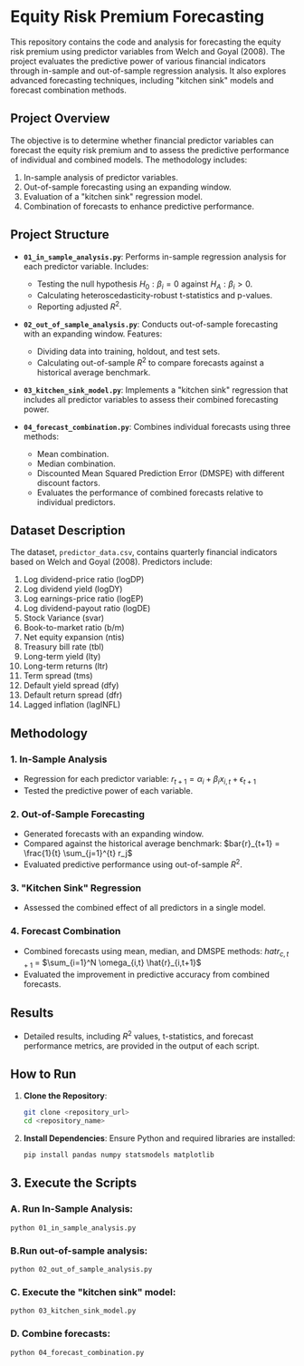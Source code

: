 # Equity Risk Premium Forecasting

This repository contains the code and analysis for forecasting the equity risk premium using predictor variables from Welch and Goyal (2008). The project evaluates the predictive power of various financial indicators through in-sample and out-of-sample regression analysis. It also explores advanced forecasting techniques, including "kitchen sink" models and forecast combination methods.

## Project Overview

The objective is to determine whether financial predictor variables can forecast the equity risk premium and to assess the predictive performance of individual and combined models. The methodology includes:
1. In-sample analysis of predictor variables.
2. Out-of-sample forecasting using an expanding window.
3. Evaluation of a "kitchen sink" regression model.
4. Combination of forecasts to enhance predictive performance.

## Project Structure

- **`01_in_sample_analysis.py`**: Performs in-sample regression analysis for each predictor variable. Includes:
  - Testing the null hypothesis $H_0: \beta_i = 0$ against $H_A: \beta_i > 0$.
  - Calculating heteroscedasticity-robust t-statistics and p-values.
  - Reporting adjusted $R^2$.

- **`02_out_of_sample_analysis.py`**: Conducts out-of-sample forecasting with an expanding window. Features:
  - Dividing data into training, holdout, and test sets.
  - Calculating out-of-sample $R^2$ to compare forecasts against a historical average benchmark.

- **`03_kitchen_sink_model.py`**: Implements a "kitchen sink" regression that includes all predictor variables to assess their combined forecasting power.

- **`04_forecast_combination.py`**: Combines individual forecasts using three methods:
  - Mean combination.
  - Median combination.
  - Discounted Mean Squared Prediction Error (DMSPE) with different discount factors.
  - Evaluates the performance of combined forecasts relative to individual predictors.

## Dataset Description

The dataset, `predictor_data.csv`, contains quarterly financial indicators based on Welch and Goyal (2008). Predictors include:
1. Log dividend-price ratio (logDP)
2. Log dividend yield (logDY)
3. Log earnings-price ratio (logEP)
4. Log dividend-payout ratio (logDE)
5. Stock Variance (svar)
6. Book-to-market ratio (b/m)
7. Net equity expansion (ntis)
8. Treasury bill rate (tbl)
9. Long-term yield (lty)
10. Long-term returns (ltr)
11. Term spread (tms)
12. Default yield spread (dfy)
13. Default return spread (dfr)
14. Lagged inflation (lagINFL)

## Methodology

### 1. In-Sample Analysis
- Regression for each predictor variable:
  $r_{t+1} = \alpha_i + \beta_i x_{i,t} + \epsilon_{t+1}$
- Tested the predictive power of each variable.

### 2. Out-of-Sample Forecasting
- Generated forecasts with an expanding window.
- Compared against the historical average benchmark:
  $bar{r}_{t+1} = \frac{1}{t} \sum_{j=1}^{t} r_j$
- Evaluated predictive performance using out-of-sample $R^2$.

### 3. "Kitchen Sink" Regression
- Assessed the combined effect of all predictors in a single model.

### 4. Forecast Combination
- Combined forecasts using mean, median, and DMSPE methods:
 $hat{r}_{c,t+1}$ = $\sum_{i=1}^N \omega_{i,t} \hat{r}_{i,t+1}$
- Evaluated the improvement in predictive accuracy from combined forecasts.

## Results

- Detailed results, including $R^2$ values, t-statistics, and forecast performance metrics, are provided in the output of each script.

## How to Run

1. **Clone the Repository**:
   ```bash
   git clone <repository_url>
   cd <repository_name>

2. **Install Dependencies**: Ensure Python and required libraries are installed:
    ```bash
    pip install pandas numpy statsmodels matplotlib
    
## 3. Execute the Scripts

### A. Run In-Sample Analysis:

    python 01_in_sample_analysis.py

### B.Run out-of-sample analysis:

    python 02_out_of_sample_analysis.py

### C. Execute the "kitchen sink" model:

    python 03_kitchen_sink_model.py

### D. Combine forecasts:

    python 04_forecast_combination.py
